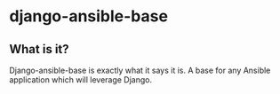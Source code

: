 # django-ansible-base

## What is it?
Django-ansible-base is exactly what it says it is. A base for any Ansible application which will leverage Django.
